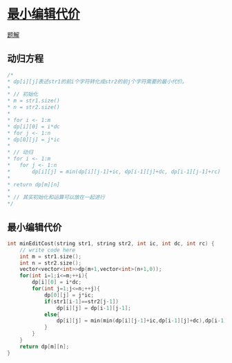 # [最小编辑代价](https://www.nowcoder.com/practice/05fed41805ae4394ab6607d0d745c8e4)
[题解](./main_1.cpp)

## 动归方程
```cpp
/*
* dp[i][j]表述str1的前i个字符转化成str2的前j个字符需要的最小代价。
* 
* // 初始化
* m = str1.size()
* n = str2.size()
* 
* for i <- 1:m
* dp[i][0] = i*dc
* for j <- 1:n
* dp[0][j] = j*ic
* 
* // 动归
* for i <- 1:m
* 	for j <- 1:n
*		dp[i][j] = min(dp[i][j-1]+ic, dp[i-1][j]+dc, dp[i-1][j-1]+rc)
*
* return dp[m][n]
*
* // 其实初始化和运算可以放在一起进行
*/
```

## 最小编辑代价
```cpp
int minEditCost(string str1, string str2, int ic, int dc, int rc) {
	// write code here
	int m = str1.size();
	int n = str2.size();
	vector<vector<int>>dp(m+1,vector<int>(n+1,0));
	for(int i=1;i<=m;++i){
		dp[i][0] = i*dc;
		for(int j=1;j<=n;++j){
			dp[0][j] = j*ic;
			if(str1[i-1]==str2[j-1])
				dp[i][j] = dp[i-1][j-1];
			else{
				dp[i][j] = min(min(dp[i][j-1]+ic,dp[i-1][j]+dc),dp[i-1][j-1]+rc);
			}
		}
	}
	return dp[m][n];
}
```